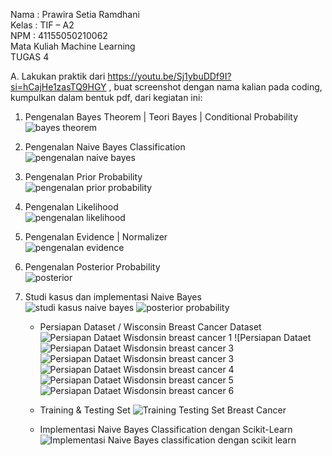 Nama : Prawira Setia Ramdhani <br>
Kelas : TIF – A2 <br>
NPM : 41155050210062 <br>
Mata Kuliah Machine Learning <br> 
TUGAS 4 

A. Lakukan praktik dari https://youtu.be/Sj1ybuDDf9I?si=hCajHe1zasTQ9HGY , buat screenshot dengan nama kalian pada coding, kumpulkan dalam bentuk pdf, dari kegiatan ini:
1. Pengenalan Bayes Theorem | Teori Bayes | Conditional Probability <br>
   ![bayes theorem](https://github.com/user-attachments/assets/0f9bfc10-e38a-4f32-a0a1-7672224a4945)

2. Pengenalan Naive Bayes Classification <br>
   ![pengenalan naive bayes](https://github.com/user-attachments/assets/901edf48-515c-40a9-af58-45aea0beb8a6)

3. Pengenalan Prior Probability <br>
   ![pengenalan prior probability](https://github.com/user-attachments/assets/5451cb50-c057-401d-be25-ae47c583cb2d)

4. Pengenalan Likelihood <br>
   ![pengenalan likelihood](https://github.com/user-attachments/assets/fce9ab5e-097e-4ed4-a9b4-84dd5ef04f37)

5. Pengenalan Evidence | Normalizer <br>
   ![pengenalan evidence](https://github.com/user-attachments/assets/c6818d03-f4d4-4a6b-bded-3502aef8455d)

6. Pengenalan Posterior Probability <br>
   ![posterior](https://github.com/user-attachments/assets/a5a0cd7e-b354-43ca-957b-8a0fefd91bf6)

7. Studi kasus dan implementasi Naive Bayes <br>
   ![studi kasus naive bayes](https://github.com/user-attachments/assets/a9b3eaa0-a27a-40a9-bcb5-57d8159446f5)
   ![posterior probability](https://github.com/user-attachments/assets/68bd5ebe-5e8e-459f-884e-1d3d34866917)

   - Persiapan Dataset / Wisconsin Breast Cancer Dataset
   ![Persiapan Dataet Wisdonsin breast cancer 1](https://github.com/user-attachments/assets/ebbc7095-3910-4c32-8eb7-c3992037c374)
   ![Persiapan Dataet![Persiapan Dataet Wisdonsin breast cancer 3](https://github.com/user-attachments/assets/27de74a2-ad28-47fb-910f-2d3ba992b52e)
   ![Persiapan Dataet Wisdonsin breast cancer 3](https://github.com/user-attachments/assets/3e18e88a-cf8d-4a4a-a54f-0f7c68e5c46d)
   ![Persiapan Dataet Wisdonsin breast cancer 4](https://github.com/user-attachments/assets/e300fc2f-cacb-44fa-b38d-f5e438aee2e9)
   ![Persiapan Dataet Wisdonsin breast cancer 5](https://github.com/user-attachments/assets/86232459-dd16-4167-ac45-4ed4df5dcebf)
   ![Persiapan Dataet Wisdonsin breast cancer 6](https://github.com/user-attachments/assets/9c93c633-5d81-40f5-913f-cb7cab54f405)

   - Training & Testing Set
   ![Training   Testing Set Breast Cancer](https://github.com/user-attachments/assets/1f72144e-491a-4bc8-bb06-bdee07b54bef)

   - Implementasi Naive Bayes Classification dengan Scikit-Learn
   ![Implementasi Naive Bayes classification dengan scikit learn](https://github.com/user-attachments/assets/54a2640d-f3b0-4ad8-8aac-cdcdeb38b81c)



   



